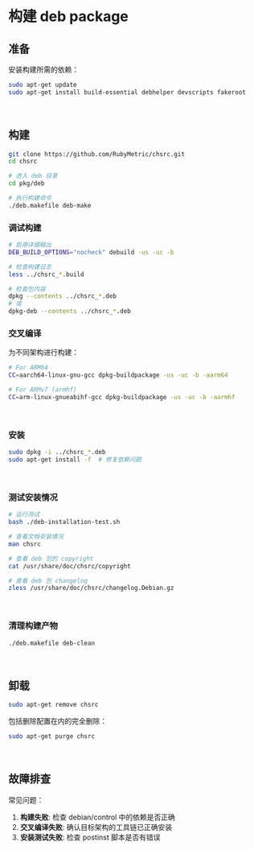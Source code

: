 <!-- -----------------------------------------------------------
 ! SPDX-License-Identifier: GFDL-1.3-or-later
 ! -------------------------------------------------------------
 ! Doc Type      : Markdown
 ! Doc Name      : BUILD.md
 ! Doc Authors   : sanchuanhehe <wyihe5520@gmail.com>
 ! Contributors  :  Aoran Zeng  <ccmywish@qq.com>
 !               |
 ! Created On    : <2025-06-14>
 ! Last Modified : <2025-06-16>
 ! ---------------------------------------------------------- -->

# 构建 deb package

## 准备

安装构建所需的依赖：

```bash
sudo apt-get update
sudo apt-get install build-essential debhelper devscripts fakeroot
```

<br>

## 构建

```bash
git clone https://github.com/RubyMetric/chsrc.git
cd chsrc

# 进入 deb 目录
cd pkg/deb

# 执行构建命令
./deb.makefile deb-make
```

### 调试构建

```bash
# 启用详细输出
DEB_BUILD_OPTIONS="nocheck" debuild -us -uc -b

# 检查构建日志
less ../chsrc_*.build

# 检查包内容
dpkg --contents ../chsrc_*.deb
# 或
dpkg-deb --contents ../chsrc_*.deb
```

### 交叉编译

为不同架构进行构建：

```bash
# For ARM64
CC=aarch64-linux-gnu-gcc dpkg-buildpackage -us -uc -b -aarm64

# For ARMv7 (armhf)
CC=arm-linux-gnueabihf-gcc dpkg-buildpackage -us -uc -b -aarmhf
```

<br>

### 安装

```bash
sudo dpkg -i ../chsrc_*.deb
sudo apt-get install -f  # 修复依赖问题
```

<br>

### 测试安装情况

```bash
# 运行测试
bash ./deb-installation-test.sh

# 查看文档安装情况
man chsrc

# 查看 deb 包的 copyright
cat /usr/share/doc/chsrc/copyright

# 查看 deb 包 changelog
zless /usr/share/doc/chsrc/changelog.Debian.gz
```

<br>

### 清理构建产物

```bash
./deb.makefile deb-clean
```

<br>

## 卸载

```bash
sudo apt-get remove chsrc
```

包括删除配置在内的完全删除：

```bash
sudo apt-get purge chsrc
```

<br>


## 故障排查

常见问题：

1. **构建失败**: 检查 debian/control 中的依赖是否正确
2. **交叉编译失败**: 确认目标架构的工具链已正确安装
3. **安装测试失败**: 检查 postinst 脚本是否有错误

<br>
